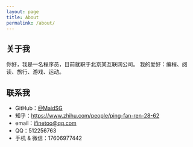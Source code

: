```yaml
---
layout: page
title: About
permalink: /about/
---
```


## 关于我
你好，我是一名程序员，目前就职于北京某互联网公司。
我的爱好：编程、阅读、旅行、游戏、运动。

## 联系我

* GitHub：[@MaidSG](https://github.com/MaidSG)
* 知乎：https://www.zhihu.com/people/ping-fan-ren-28-62
* email：ifinetoo@qq.com
* QQ：512256763
*  手机 & 微信：17606977442